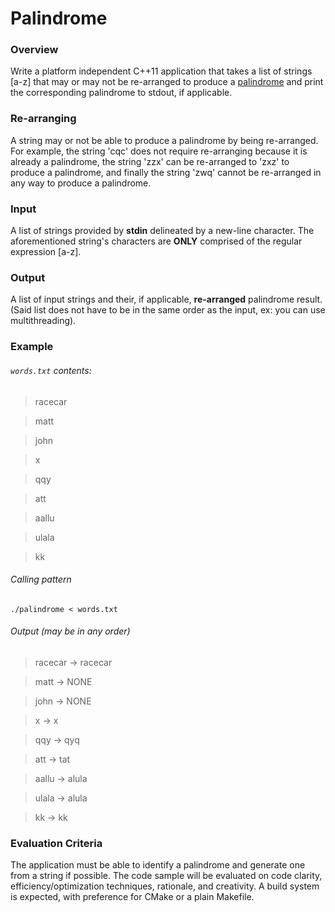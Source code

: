 # Palindrome

### Overview
Write a platform independent C++11 application that takes a list of strings [a-z] that may or may not be re-arranged to produce a [palindrome](https://en.wikipedia.org/wiki/Palindrome) and print the corresponding palindrome to stdout, if applicable.

### Re-arranging
A string may or not be able to produce a palindrome by being re-arranged. For example, the string 'cqc' does not require re-arranging because it is already a palindrome, the string 'zzx' can be re-arranged to 'zxz' to produce a palindrome, and finally the string 'zwq' cannot be re-arranged in any way to produce a palindrome.

### Input
A list of strings provided by **stdin** delineated by a new-line character. The aforementioned string's characters are **ONLY** comprised of the regular expression [a-z].

### Output
A list of input strings and their, if applicable, **re-arranged** palindrome result. (Said list does not have to be in the same order as the input, ex: you can use multithreading).

### Example

###### `words.txt` contents:
> racecar

> matt

> john

> x

> qqy

> att

> aallu

> ulala

> kk

###### Calling pattern
`./palindrome < words.txt`


###### Output (may be in any order)
> racecar -> racecar

> matt -> NONE

> john -> NONE

> x -> x

> qqy -> qyq

> att -> tat

> aallu -> alula

> ulala -> alula

> kk -> kk

### Evaluation Criteria

The application must be able to identify a palindrome and generate one from a string if possible. The code sample will be evaluated on code clarity, efficiency/optimization techniques, rationale, and creativity. A build system is expected, with preference for CMake or a plain Makefile.
